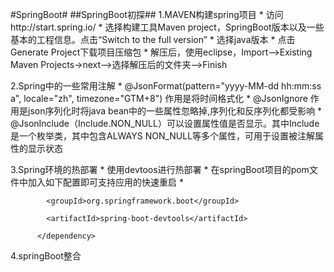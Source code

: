 #SpringBoot#
##SpringBoot初探##
1.MAVEN构建spring项目
		* 访问http://start.spring.io/
		* 选择构建工具Maven project，SpringBoot版本以及一些基本的工程信息。点击“Switch to the full version” 
		* 选择java版本
		* 点击Generate Project下载项目压缩包
		* 解压后，使用eclipse，Import-->Existing Maven Projects->next-->选择解压后的文件夹-->Finish


2.Spring中的一些常用注解
		* @JsonFormat(pattern="yyyy-MM-dd hh:mm:ss a", locale="zh", timezone="GTM+8") 作用是将时间格式化
		* @JsonIgnore  作用是json序列化时将java bean中的一些属性忽略掉,序列化和反序列化都受影响
		* @JsonInclude（Include.NON_NULL）可以设置属性值是否显示。其中Include是一个枚举类，其中包含ALWAYS NON_NULL等多个属性，可用于设置被注解属性的显示状态

3.Spring环境的热部署
		* 使用devtoos进行热部署
		* 在springBoot项目的pom文件中加入如下配置即可支持应用的快速重启
		* <dependency>

			<groupId>org.springframework.boot</groupId>

			<artifactId>spring-boot-devtools</artifactId>

		  </dependency>

4.springBoot整合
	
